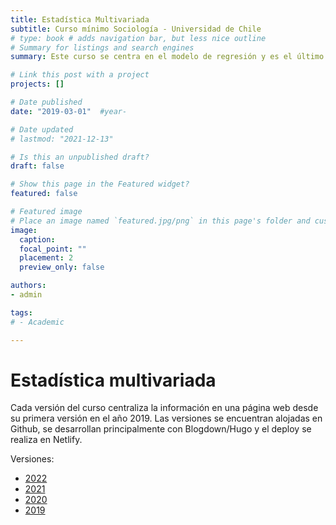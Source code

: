```yaml
---
title: Estadística Multivariada
subtitle: Curso mínimo Sociología - Universidad de Chile
# type: book # adds navigation bar, but less nice outline
# Summary for listings and search engines
summary: Este curso se centra en el modelo de regresión y es el último obligatorio de métodos cuantitativos en la carrera de sociología (1er semestre de tercero).

# Link this post with a project
projects: []

# Date published
date: "2019-03-01"  #year-

# Date updated
# lastmod: "2021-12-13"

# Is this an unpublished draft?
draft: false

# Show this page in the Featured widget?
featured: false

# Featured image
# Place an image named `featured.jpg/png` in this page's folder and customize its options here.
image:
  caption:
  focal_point: ""
  placement: 2
  preview_only: false

authors:
- admin

tags:
# - Academic

---
```


# Estadística multivariada

Cada versión del curso centraliza la información en una página web desde su primera versión en el año 2019. Las versiones se encuentran alojadas en Github, se desarrollan principalmente con Blogdown/Hugo y el deploy se realiza en Netlify.

Versiones:

- [2022](https://multivariada.netlify.app/)
- [2021](https://version2021--multivariada.netlify.app/)
- [2020](https://version2020--multivariada.netlify.app/)
- [2019](https://juancarloscastillo.github.io/metsoc-facsouchile/index.html)
